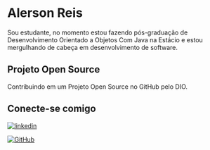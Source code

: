 # Alerson Reis

Sou estudante, no momento estou fazendo pós-graduação de Desenvolvimento Orientado a Objetos Com Java na Estácio e estou mergulhando de cabeça em desenvolvimento de software.

## Projeto Open Source

Contribuindo em um Projeto Open Source no GitHub pelo DIO.

## Conecte-se comigo
[![linkedin](https://img.shields.io/badge/linkedin-0A66C2?style=for-the-badge&logo=linkedin&logoColor=white)](https://www.linkedin.com/in/vinicius-gomes-barros-4b8ba9199/)

[![GitHub](https://img.shields.io/badge/GitHub-000?style=for-the-badge&logo=github)](https://www.github.com/Ultramegasati/)

